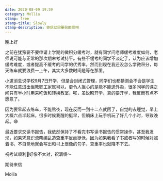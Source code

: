 ```yaml
---
date: 2020-08-09 19:59
category: Mollia
stamp: free
stamp-title: Slowly
stamp-description: 寄信就需要贴邮票吧
---
```


<p>
晚上好

之前在犹豫要不要申请上学期的微积分缓考时，就有同学问老师缓考难度如何，老师说可能与正常的那次期末考试持平。有些不缓考的同学不淡定了，认为应该增加缓考难度，或者提高不缓考的同学的优秀率，然而到现在我还没怎么学微积分，每天练车就要浪费一上午，其实大多数时间是等在那里。

小道消息说学校9月7日开学，但是会封闭式管理，同学们也都猜测会不会是学生不能任意进出但教职工家属可以，更令人担心的是能不能送外卖，很多同学的课之间只有半小时用来吃饭和转换教室，唉，虽说盼开学，真的要开学，我反而有点不愿意了。

因为要早起去练车，不能熬夜，现在反而一到十二点就困了，自觉的去睡觉，早上大概六点半起床。很多时候我醒的挺早，但躺床上玩手机玩了好几个小时，导致晚起。😅

最近要求交读书报告，我依然保持了不看完书写读书报告的惯常操作，甚至我发现，如果凭意识流瞎编乱造查重率反而挺低，因为如果我看了书或者写的时候对照着书，不自觉地就会写出和书上很像的句子，查重率也就降不下去。

祝考试顺利💯好像不太对，祝满绩～

期待来信

Mollia
</p>